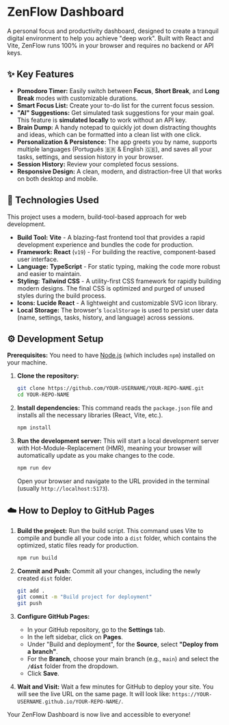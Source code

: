 # ZenFlow Dashboard

A personal focus and productivity dashboard, designed to create a tranquil digital environment to help you achieve "deep work". Built with React and Vite, ZenFlow runs 100% in your browser and requires no backend or API keys.

## ✨ Key Features

- **Pomodoro Timer:** Easily switch between **Focus**, **Short Break**, and **Long Break** modes with customizable durations.
- **Smart Focus List:** Create your to-do list for the current focus session.
- **"AI" Suggestions:** Get simulated task suggestions for your main goal. This feature is **simulated locally** to work without an API key.
- **Brain Dump:** A handy notepad to quickly jot down distracting thoughts and ideas, which can be formatted into a clean list with one click.
- **Personalization & Persistence:** The app greets you by name, supports multiple languages (Português 🇧🇷 & English 🇬🇧), and saves all your tasks, settings, and session history in your browser.
- **Session History:** Review your completed focus sessions.
- **Responsive Design:** A clean, modern, and distraction-free UI that works on both desktop and mobile.

## 🚀 Technologies Used

This project uses a modern, build-tool-based approach for web development.

- **Build Tool:** **Vite** - A blazing-fast frontend tool that provides a rapid development experience and bundles the code for production.
- **Framework:** **React** (`v19`) - For building the reactive, component-based user interface.
- **Language:** **TypeScript** - For static typing, making the code more robust and easier to maintain.
- **Styling:** **Tailwind CSS** - A utility-first CSS framework for rapidly building modern designs. The final CSS is optimized and purged of unused styles during the build process.
- **Icons:** **Lucide React** - A lightweight and customizable SVG icon library.
- **Local Storage:** The browser's `localStorage` is used to persist user data (name, settings, tasks, history, and language) across sessions.

## ⚙️ Development Setup

**Prerequisites:** You need to have [Node.js](https://nodejs.org/) (which includes `npm`) installed on your machine.

1.  **Clone the repository:**
    ```bash
    git clone https://github.com/YOUR-USERNAME/YOUR-REPO-NAME.git
    cd YOUR-REPO-NAME
    ```

2.  **Install dependencies:**
    This command reads the `package.json` file and installs all the necessary libraries (React, Vite, etc.).
    ```bash
    npm install
    ```

3.  **Run the development server:**
    This will start a local development server with Hot-Module-Replacement (HMR), meaning your browser will automatically update as you make changes to the code.
    ```bash
    npm run dev
    ```
    Open your browser and navigate to the URL provided in the terminal (usually `http://localhost:5173`).

## ☁️ How to Deploy to GitHub Pages

1.  **Build the project:**
    Run the build script. This command uses Vite to compile and bundle all your code into a `dist` folder, which contains the optimized, static files ready for production.
    ```bash
    npm run build
    ```

2.  **Commit and Push:**
    Commit all your changes, including the newly created `dist` folder.
    ```bash
    git add .
    git commit -m "Build project for deployment"
    git push
    ```

3.  **Configure GitHub Pages:**
    -   In your GitHub repository, go to the **Settings** tab.
    -   In the left sidebar, click on **Pages**.
    -   Under "Build and deployment", for the **Source**, select **"Deploy from a branch"**.
    -   For the **Branch**, choose your main branch (e.g., `main`) and select the **`/dist`** folder from the dropdown.
    -   Click **Save**.

4.  **Wait and Visit:**
    Wait a few minutes for GitHub to deploy your site. You will see the live URL on the same page. It will look like: `https://YOUR-USERNAME.github.io/YOUR-REPO-NAME/`.

Your ZenFlow Dashboard is now live and accessible to everyone!
